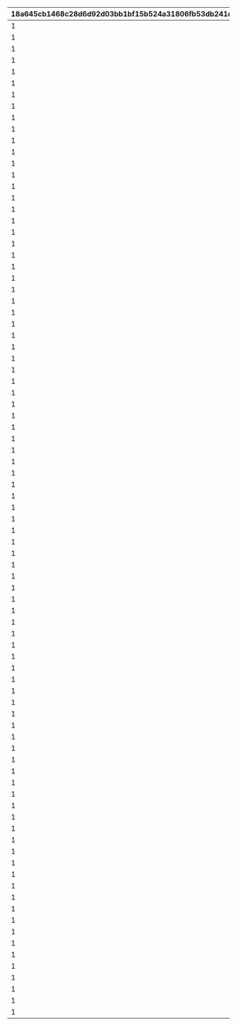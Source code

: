 |18a645cb1468c28d6d92d03bb1bf15b524a31806fb53db241c261759f8333f21|020ef58710cd3e354c9b70275f915c0f07f4cd6aaf2babd8db8128bc45b51057|8996e7b975b1188f578792629b54f685800862411df52b50ead45fa941e13d87|d982c3cf11cc3e36a06f3cde8a4ee84cd28f2d88c29b0c1c056fa3256c2687af|ab504e830f5afb94768fc2e31fc2e985bf503a77867386c5901fbc18f861c361|ea1344180d95548d133691fc0b730470298e30769cd4fccef45496fc9f55ee07|5634153e76f8b7334f12a8847a858fcaeb380402ef533911f164dd5b32636d58|20bd9170c50445831a6927c7e26c8d82be2af5104a8815a783d7ff35a22ea1b5|d8f86e05d8d6ab7d39a223662915b18dc7479803968998e735b599daf9606201|4813428564b68d48f3a342a2289a39b402ddfefa74cf21c6c7a6fecf89cdda86|ece501e058d21fc9aceb99ddfd606bb96856328c48f1899a785d0ea94a5e9117|52b270734a526cdccd29b5fba424eca12008fd61b61dfe5d6564749ae0e36fdf|5715acb4be4f0ad895cb0cd229f1e8e298af0dfde0fee294a39ab47c8aa204ba|103a5e5663f1b306ea811a6032008c06a0b1d37cae7f3e4d0836ab6b7f220314|
| --- | --- | --- | --- | --- | --- | --- | --- | --- | --- | --- | --- | --- | --- |
|1|1|1|1|30|1|4|1|7|1|6|-1|30|1001|
|1|1|1|1|60|1|31|1|11|1|6|-1|60|1002|
|1|1|1|1|90|1|61|1|15|1|6|-1|90|1003|
|1|1|1|1|120|1|91|1|19|1|6|-1|120|1004|
|1|1|1|1|150|1|121|1|23|1|6|-1|150|1005|
|1|1|1|1|180|1|151|1|27|1|6|-1|180|1006|
|1|1|1|1|210|1|181|1|29|1|6|-1|210|1007|
|1|1|1|1|240|1|211|1|31|1|6|-1|240|1008|
|1|1|1|1|270|1|241|1|31|1|6|-1|270|1009|
|1|1|1|1|300|1|271|1|31|1|6|-1|300|1010|
|1|1|1|1|-1|1|301|1|31|1|6|-1|310|1011|
|1|1|1|1|30|2|4|1|7|1|5|-1|30|1101|
|1|1|1|1|60|2|31|1|11|1|5|-1|60|1102|
|1|1|1|1|90|2|61|1|15|1|5|-1|90|1103|
|1|1|1|1|120|2|91|1|19|1|5|-1|120|1104|
|1|1|1|1|150|2|121|1|23|1|5|-1|150|1105|
|1|1|1|1|180|2|151|1|27|1|5|-1|180|1106|
|1|1|1|1|210|2|181|1|29|1|5|-1|210|1107|
|1|1|1|1|240|2|211|1|31|1|5|-1|240|1108|
|1|1|1|1|270|2|241|1|31|1|5|-1|270|1109|
|1|1|1|1|300|2|271|1|31|1|5|-1|300|1110|
|1|1|1|1|-1|2|301|1|31|1|5|-1|310|1111|
|1|1|1|1|30|3|4|1|7|1|5|-1|-1|1201|
|1|1|1|1|60|3|31|1|11|1|5|-1|-1|1202|
|1|1|1|1|90|3|61|1|15|1|5|-1|-1|1203|
|1|1|1|1|120|3|91|1|19|1|5|-1|-1|1204|
|1|1|1|1|150|3|121|1|23|1|5|-1|-1|1205|
|1|1|1|1|180|3|151|1|27|1|5|-1|-1|1206|
|1|1|1|1|210|3|181|1|29|1|5|-1|-1|1207|
|1|1|1|1|240|3|211|1|31|1|5|-1|-1|1208|
|1|1|1|1|270|3|241|1|31|1|5|-1|-1|1209|
|1|1|1|1|300|3|271|1|31|1|5|-1|-1|1210|
|1|1|1|1|-1|3|301|1|31|1|5|-1|-1|1211|
|1|1|1|1|30|4|4|1|7|1|5|-1|30|1301|
|1|1|1|1|60|4|31|1|10|1|5|-1|60|1302|
|1|1|1|1|90|4|61|1|13|1|5|-1|90|1303|
|1|1|1|1|120|4|91|1|16|1|5|-1|120|1304|
|1|1|1|1|150|4|121|1|19|1|5|-1|150|1305|
|1|1|1|1|180|4|151|1|22|1|5|-1|180|1306|
|1|1|1|1|210|4|181|1|25|1|5|-1|210|1307|
|1|1|1|1|240|4|211|1|28|1|5|-1|240|1308|
|1|1|1|1|270|4|241|1|28|1|5|-1|270|1309|
|1|1|1|1|300|4|271|1|28|1|5|-1|300|1310|
|1|1|1|1|-1|4|301|1|28|1|5|-1|310|1311|
|1|1|1|1|30|5|4|1|7|1|5|-1|-1|1401|
|1|1|1|1|60|5|31|1|10|1|5|-1|-1|1402|
|1|1|1|1|90|5|61|1|13|1|5|-1|-1|1403|
|1|1|1|1|120|5|91|1|16|1|5|-1|-1|1404|
|1|1|1|1|150|5|121|1|19|1|5|-1|-1|1405|
|1|1|1|1|180|5|151|1|22|1|5|-1|-1|1406|
|1|1|1|1|210|5|181|1|25|1|5|-1|-1|1407|
|1|1|1|1|240|5|211|1|28|1|5|-1|-1|1408|
|1|1|1|1|270|5|241|1|28|1|5|-1|-1|1409|
|1|1|1|1|300|5|271|1|28|1|5|-1|-1|1410|
|1|1|1|1|-1|5|301|1|28|1|5|-1|-1|1411|
|1|1|1|1|30|6|4|1|7|1|3|-1|-1|1501|
|1|1|1|1|60|6|31|1|10|1|3|-1|-1|1502|
|1|1|1|1|90|6|61|1|13|1|3|-1|-1|1503|
|1|1|1|1|120|6|91|1|16|1|3|-1|-1|1504|
|1|1|1|1|150|6|121|1|19|1|3|-1|-1|1505|
|1|1|1|1|180|6|151|1|22|1|3|-1|-1|1506|
|1|1|1|1|210|6|181|1|22|1|3|-1|-1|1507|
|1|1|1|1|240|6|211|1|22|1|3|-1|-1|1508|
|1|1|1|1|270|6|241|1|22|1|3|-1|-1|1509|
|1|1|1|1|-1|6|271|1|22|1|3|-1|-1|1510|
|1|1|1|1|30|7|4|1|7|1|6|5|30|1601|
|1|1|1|1|60|7|31|1|11|1|6|5|60|1602|
|1|1|1|1|90|7|61|1|15|1|6|5|90|1603|
|1|1|1|1|120|7|91|1|19|1|6|5|120|1604|
|1|1|1|1|150|7|121|1|23|1|6|5|150|1605|
|1|1|1|1|180|7|151|1|27|1|6|5|180|1606|
|1|1|1|1|210|7|181|1|29|1|6|5|210|1607|
|1|1|1|1|240|7|211|1|31|1|6|5|240|1608|
|1|1|1|1|270|7|241|1|31|1|6|5|270|1609|
|1|1|1|1|300|7|271|1|31|1|6|5|300|1610|
|1|1|1|1|-1|7|301|1|31|1|6|5|310|1611|
|1|1|1|1|30|8|4|1|7|1|5|5|30|1701|
|1|1|1|1|60|8|31|1|11|1|5|5|60|1702|
|1|1|1|1|90|8|61|1|15|1|5|5|90|1703|
|1|1|1|1|120|8|91|1|19|1|5|5|120|1704|
|1|1|1|1|150|8|121|1|23|1|5|5|150|1705|
|1|1|1|1|180|8|151|1|27|1|5|5|180|1706|
|1|1|1|1|210|8|181|1|29|1|5|5|210|1707|
|1|1|1|1|240|8|211|1|31|1|5|5|240|1708|
|1|1|1|1|270|8|241|1|31|1|5|5|270|1709|
|1|1|1|1|300|8|271|1|31|1|5|5|300|1710|
|1|1|1|1|-1|8|301|1|31|1|5|5|310|1711|